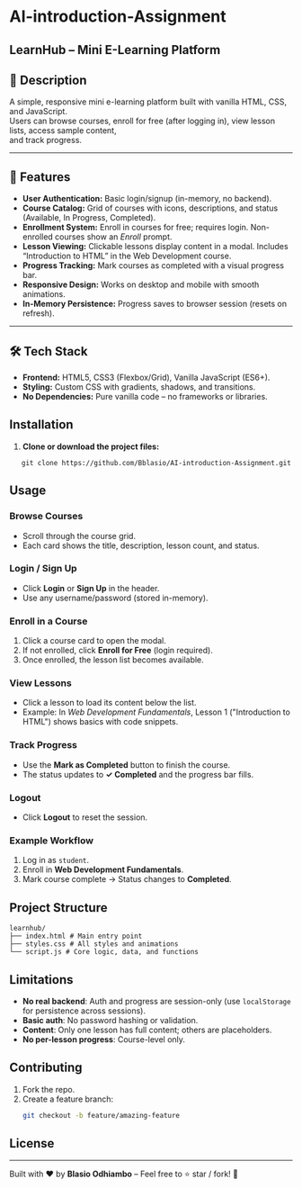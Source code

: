 # AI-introduction-Assignment 

## LearnHub – Mini E-Learning Platform 


## 📖 Description 
A simple, responsive mini e-learning platform built with vanilla HTML, CSS, and JavaScript.  
Users can browse courses, enroll for free (after logging in), view lesson lists, access sample content,  
and track progress. 

---

## 🎯 Features 
- **User Authentication:** Basic login/signup (in-memory, no backend). 
- **Course Catalog:** Grid of courses with icons, descriptions, and status (Available, In Progress, Completed). 
- **Enrollment System:** Enroll in courses for free; requires login. Non-enrolled courses show an *Enroll* prompt. 
- **Lesson Viewing:** Clickable lessons display content in a modal. Includes “Introduction to HTML” in the Web Development course. 
- **Progress Tracking:** Mark courses as completed with a visual progress bar. 
- **Responsive Design:** Works on desktop and mobile with smooth animations. 
- **In-Memory Persistence:** Progress saves to browser session (resets on refresh). 
---

## 🛠 Tech Stack 
- **Frontend:** HTML5, CSS3 (Flexbox/Grid), Vanilla JavaScript (ES6+). 
- **Styling:** Custom CSS with gradients, shadows, and transitions. 
- **No Dependencies:** Pure vanilla code – no frameworks or libraries. 
## Installation 

1. **Clone or download the project files:**  
```
   git clone https://github.com/Bblasio/AI-introduction-Assignment.git 
```

## Usage 

### Browse Courses 
- Scroll through the course grid.   
- Each card shows the title, description, lesson count, and status.   

### Login / Sign Up 
- Click **Login** or **Sign Up** in the header.   
- Use any username/password (stored in-memory).   

### Enroll in a Course 
1. Click a course card to open the modal.   
2. If not enrolled, click **Enroll for Free** (login required).   
3. Once enrolled, the lesson list becomes available.   

### View Lessons 
- Click a lesson to load its content below the list.   
- Example: In *Web Development Fundamentals*, Lesson 1 ("Introduction to HTML") shows basics with code snippets.   

### Track Progress 
- Use the **Mark as Completed** button to finish the course.   
- The status updates to **✓ Completed** and the progress bar fills.   

### Logout 
- Click **Logout** to reset the session.   

### Example Workflow 
1. Log in as `student`.   
2. Enroll in **Web Development Fundamentals**.      
3. Mark course complete → Status changes to **Completed**.  


## Project Structure   
```
learnhub/
├── index.html # Main entry point
├── styles.css # All styles and animations
└── script.js # Core logic, data, and functions
```

## Limitations 

- **No real backend**: Auth and progress are session-only (use `localStorage` for persistence across sessions).   
- **Basic auth**: No password hashing or validation.   
- **Content**: Only one lesson has full content; others are placeholders.   
- **No per-lesson progress**: Course-level only.  
 
## Contributing 

1. Fork the repo.   
2. Create a feature branch:   
   ```bash
   git checkout -b feature/amazing-feature 

   
## License 
---

Built with ❤️ by **Blasio Odhiambo** – Feel free to ⭐ star / fork! 🚀 

